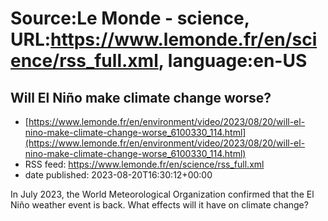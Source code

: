 # Source:Le Monde - science, URL:https://www.lemonde.fr/en/science/rss_full.xml, language:en-US

## Will El Niño make climate change worse?
 - [https://www.lemonde.fr/en/environment/video/2023/08/20/will-el-nino-make-climate-change-worse_6100330_114.html](https://www.lemonde.fr/en/environment/video/2023/08/20/will-el-nino-make-climate-change-worse_6100330_114.html)
 - RSS feed: https://www.lemonde.fr/en/science/rss_full.xml
 - date published: 2023-08-20T16:30:12+00:00

In July 2023, the World Meteorological Organization confirmed that the El Niño weather event is back. What effects will it have on climate change?

